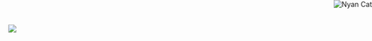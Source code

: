 <img src="https://i.postimg.cc/MKWq5TFD/Tumblr-l-266875730952152.png"/>
<style>* {cursor: url(https://cur.cursors-4u.net/nature/nat-10/nat924.cur), auto !important;}</style><a href="https://www.cursors-4u.com/cursor/2011/10/28/nyan-cat.html" target="_blank" title="Nyan Cat"><img src="https://cur.cursors-4u.net/cursor.png" alt="Nyan Cat" style="position:absolute; top: 0px; right: 0px;"/></a>
<style>
body{background:url(<img src="https://i.pinimg.com/originals/18/ea/f6/18eaf64423d891cba4a313daf2e88f9e.gif")
alt="Story pin image"/>") no-repeat fixed; background-size:cover;}
<audio src="file.mp3" autoplay></audio>

